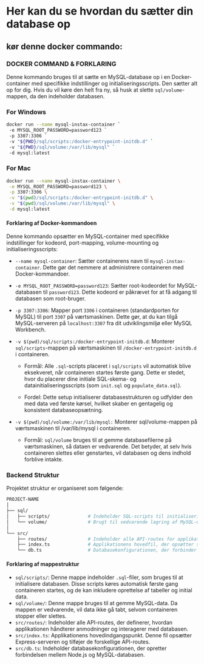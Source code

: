 # Her kan du se hvordan du sætter din database op

## kør denne docker commando:

### DOCKER COMMAND & FORKLARING

Denne kommando bruges til at sætte en MySQL-database op i en Docker-container med specifikke indstillinger og initialiseringsscripts.
Den sætter alt op for dig.
Hvis du vil køre den helt fra ny, så husk at slette `sql/volume`-mappen, da den indeholder databasen.

### For Windows

```bash
docker run --name mysql-instax-container `
 -e MYSQL_ROOT_PASSWORD=password123 `
 -p 3307:3306 `
 -v "${PWD}/sql/scripts:/docker-entrypoint-initdb.d" `
 -v "${PWD}/sql/volume:/var/lib/mysql" `
 -d mysql:latest
```

### For Mac

```bash
docker run --name mysql-instax-container \
 -e MYSQL_ROOT_PASSWORD=password123 \
 -p 3307:3306 \
 -v "$(pwd)/sql/scripts:/docker-entrypoint-initdb.d" \
 -v "$(pwd)/sql/volume:/var/lib/mysql" \
 -d mysql:latest

```

#### Forklaring af Docker-kommandoen

Denne kommando opsætter en MySQL-container med specifikke indstillinger for kodeord, port-mapping, volume-mounting og initialiseringsscripts:

- `--name mysql-container`: Sætter containerens navn til `mysql-instax-container`. Dette gør det nemmere at administrere containeren med Docker-kommandoer.

- `-e MYSQL_ROOT_PASSWORD=password123`: Sætter root-kodeordet for MySQL-databasen til `password123`. Dette kodeord er påkrævet for at få adgang til databasen som root-bruger.

- `-p 3307:3306`: Mapper port `3306` i containeren (standardporten for MySQL) til port `3307` på værtsmaskinen. Dette gør, at du kan tilgå MySQL-serveren på `localhost:3307` fra dit udviklingsmiljø eller MySQL Workbench.

- `-v $(pwd)/sql/scripts:/docker-entrypoint-initdb.d`: Monterer `sql/scripts`-mappen på værtsmaskinen til `/docker-entrypoint-initdb.d` i containeren.

  - Formål: Alle `.sql`-scripts placeret i `sql/scripts` vil automatisk blive eksekveret, når containeren startes første gang. Dette er stedet, hvor du placerer dine initiale SQL-skema- og datainitialiseringsscripts (som `init.sql` og `populate_data.sql`).

  - Fordel: Dette setup initialiserer databasestrukturen og udfylder den med data ved første kørsel, hvilket skaber en gentagelig og konsistent databaseopsætning.

- `-v $(pwd)/sql/volume:/var/lib/mysql:` Monterer sql/volume-mappen på værtsmaskinen til /var/lib/mysql i containeren.

  - Formål: `sql/volume` bruges til at gemme databasefilerne på værtsmaskinen, så dataen er vedvarende. Det betyder, at selv hvis containeren slettes eller genstartes, vil databasen og dens indhold forblive intakte.

### Backend Struktur

Projektet struktur er organiseret som følgende:

```bash
PROJECT-NAME
│
├── sql/
│   ├── scripts/              # Indeholder SQL-scripts til initialisering af database og data.
│   └── volume/               # Brugt til vedvarende lagring af MySQL-data.
│
└── src/
    ├── routes/               # Indeholder alle API-routes for applikationen.
    ├── index.ts              # Applikationens hovedfil, der opsætter serveren og routes.
    └── db.ts                 # Databasekonfigurationen, der forbinder Node.js til MySQL.
```

#### Forklaring af mappestruktur

- `sql/scripts/`: Denne mappe indeholder `.sql`-filer, som bruges til at initialisere databasen. Disse scripts køres automatisk første gang containeren startes, og de kan inkludere oprettelse af tabeller og initial data.
- `sql/volume/`: Denne mappe bruges til at gemme MySQL-data. Da mappen er vedvarende, vil data ikke gå tabt, selvom containeren stopper eller slettes.
- `src/routes/`: Indeholder alle API-routes, der definerer, hvordan applikationen håndterer anmodninger og interagerer med databasen.
- `src/index.ts`: Applikationens hovedindgangspunkt. Denne fil opsætter Express-serveren og tilføjer de forskellige API-routes.
- `src/db.ts`: Indeholder databasekonfigurationen, der opretter forbindelsen mellem Node.js og MySQL-databasen.
